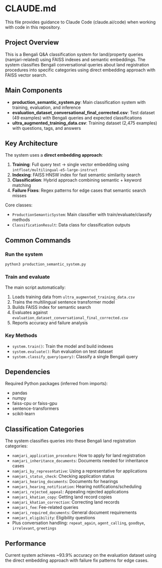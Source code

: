 # CLAUDE.md

This file provides guidance to Claude Code (claude.ai/code) when working with code in this repository.

## Project Overview

This is a Bengali Q&A classification system for land/property queries (namjari-related) using FAISS indexes and semantic embeddings. The system classifies Bengali conversational queries about land registration procedures into specific categories using direct embedding approach with FAISS vector search.

## Main Components

- **production_semantic_system.py**: Main classification system with training, evaluation, and inference
- **evaluation_dataset_conversational_final_corrected.csv**: Test dataset (49 examples) with Bengali queries and expected classifications
- **ultra_augmented_training_data.csv**: Training dataset (2,475 examples) with questions, tags, and answers

## Key Architecture

The system uses a **direct embedding approach**:
1. **Training**: Full query text → single vector embedding using `intfloat/multilingual-e5-large-instruct`
2. **Indexing**: FAISS HNSW index for fast semantic similarity search
3. **Classification**: Hybrid approach combining semantic + keyword matching
4. **Failure Fixes**: Regex patterns for edge cases that semantic search misses

Core classes:
- `ProductionSemanticSystem`: Main classifier with train/evaluate/classify methods
- `ClassificationResult`: Data class for classification outputs

## Common Commands

### Run the system
```bash
python3 production_semantic_system.py
```

### Train and evaluate
The main script automatically:
1. Loads training data from `ultra_augmented_training_data.csv`
2. Trains the multilingual sentence transformer model
3. Builds FAISS index for semantic search
4. Evaluates against `evaluation_dataset_conversational_final_corrected.csv`
5. Reports accuracy and failure analysis

### Key Methods
- `system.train()`: Train the model and build indexes
- `system.evaluate()`: Run evaluation on test dataset
- `system.classify_query(query)`: Classify a single Bengali query

## Dependencies

Required Python packages (inferred from imports):
- pandas
- numpy  
- faiss-cpu or faiss-gpu
- sentence-transformers
- scikit-learn

## Classification Categories

The system classifies queries into these Bengali land registration categories:
- `namjari_application_procedure`: How to apply for land registration
- `namjari_inheritance_documents`: Documents needed for inheritance cases
- `namjari_by_representative`: Using a representative for applications
- `namjari_status_check`: Checking application status
- `namjari_hearing_documents`: Documents for hearings
- `namjari_hearing_notification`: Hearing notifications/scheduling
- `namjari_rejected_appeal`: Appealing rejected applications
- `namjari_khatian_copy`: Getting land record copies
- `namjari_khatian_correction`: Correcting land records
- `namjari_fee`: Fee-related queries
- `namjari_required_documents`: General document requirements
- `namjari_eligibility`: Eligibility questions
- Plus conversation handling: `repeat_again`, `agent_calling`, `goodbye`, `irrelevant`, `greetings`

## Performance

Current system achieves ~93.9% accuracy on the evaluation dataset using the direct embedding approach with failure fix patterns for edge cases.